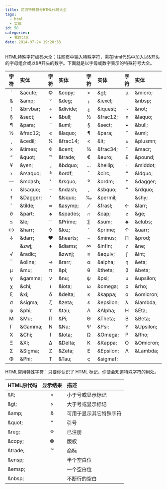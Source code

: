 ```yaml
---
title: 网页特殊符号HTML代码大全
tags:
  - html
  - 实体
id: 58
categories:
  - 我的分享
date: 2014-07-24 19:28:33
---
```


HTML特殊字符编码大全：往网页中输入特殊字符，需在html代码中加入以&开头的字母组合或以&#开头的数字。下面就是以字母或数字表示的特殊符号大全。

|字符|实体|字符|实体|字符|实体|字符|实体|
|:--:|:--|:--:|:--|:--:|:--|:--:|:--|
|´|&amp;acute;|©|&amp;copy;|>|&amp;gt;|µ|&amp;micro;|
|&|&amp;amp;|°|&amp;deg;|¡|&amp;iexcl;| |&amp;nbsp;|
|¦|&amp;brvbar;|÷|&amp;divide;|¿|&amp;iquest;|¬|&amp;not;|
|§|&amp;sect;|•|&amp;bull;|½|&amp;frac12;|«|&amp;laquo;|
|¶|&amp;para;|¨|&amp;uml;|§|&amp;sect;|•|&amp;bull;|
|½|	&amp;frac12;|«|&amp;laquo;|¶|&amp;para;|¨|&amp;uml;|
|¸|	&amp;cedil;|¼|&amp;frac14;|<|&amp;lt;|±|&amp;plusmn;|
|×|	&amp;times;|¢|&amp;cent;|¾|&amp;frac34;|¯|&amp;macr;|
|“|&amp;quot;|™|&amp;trade;|€|&amp;euro;|£|&amp;pound;|
|¥|&amp;yen;|„|&amp;bdquo;|…|&amp;hellip;|·|&amp;middot;|
|›|	&amp;rsaquo;|ª|&amp;ordf;|ˆ|&amp;circ;|“|&amp;ldquo;|
|—|&amp;mdash;|’|&amp;rsquo;|º|&amp;ordm;|†|&amp;dagger;|
|‹|&amp;lsaquo;|–|&amp;ndash;|‚|&amp;sbquo;|”|&amp;rdquo;|
|‡|&amp;Dagger;|‘|&amp;lsquo;|‰|&amp;permil;|&shy;|&amp;shy;|
|˜|	&amp;tilde;|≈|&amp;asymp;|⁄|&amp;frasl;|←|&amp;larr;|
|∂|&amp;part;|♠|&amp;spades;|∩|&amp;cap;|≥|&amp;ge;|
|≤|&amp;le;|″|&amp;Prime;|∑|&amp;sum;|♣|&amp;clubs;|
|↔|&amp;harr;|◊|&amp;loz;|′|&amp;prime;|↑|&amp;uarr;|
|↓|&amp;darr;|♥|&amp;hearts;|−|&amp;minus;|∏|&amp;prod;|
|‍|&amp;zwj;|♦|&amp;diams;|∞|&amp;infin;|≠|&amp;ne;|
|√|&amp;radic;|‌	|&amp;zwnj;|≡|&amp;equiv;|∫|&amp;int;|
|‾|&amp;oline;|→|&amp;rarr;|α|&amp;alpha;|η|&amp;eta;|
|μ|&amp;mu;|π|&amp;pi;|θ|&amp;theta;|β|&amp;beta;|
|γ|&amp;gamma;|ν|&amp;nu;|ψ|&amp;psi;|υ|&amp;upsilon;|
|χ|&amp;chi;|ι|&amp;iota;|ω|&amp;omega;|ρ|&amp;rho;|
|ξ|&amp;xi;|δ|&amp;delta;|κ|&amp;kappa;|ο|&amp;omicron;|
|σ|&amp;sigma;|ζ|&amp;zeta;|ε|&amp;epsilon;|λ|&amp;lambda;|
|φ|&amp;phi;|τ|&amp;tau;|Α|&amp;Alpha;|Η|&amp;Eta;|
|Μ|&amp;Mu;|Π|&amp;Pi;|Θ|&amp;Theta;|Β|&amp;Beta;|
|Γ|&amp;Gamma;|Ν|&amp;Nu;|Ψ|&amp;Psi;|Υ|&amp;Upsilon;|
|Χ|&amp;Chi;|Ι|&amp;Iota;|Ω|&amp;Omega;|Ρ|&amp;Rho;|
|Ξ|&amp;Xi;|Δ|&amp;Delta;|Κ|&amp;Kappa;|Ο|&amp;Omicron;|
|Σ|&amp;Sigma;|Ζ|&amp;Zeta;|Ε|&amp;Epsilon;|Λ|&amp;Lambda;|
|Φ|&amp;Phi;|Τ|&amp;Tau;|ς|&amp;sigmaf;|

HTML常用特殊字符：只要你认识了 HTML 标记，你便会知道特殊字符的用处。

|HTML原代码 | 显示结果 | 描述|
|:------|:--:|:-----------|
|&amp;lt;|<|小于号或显示标记|
|&amp;gt;|>|大于号或显示标记|
|&amp;amp;|&|可用于显示其它特殊字符|
|&amp;quot;|“|引号|
|&amp;reg;|®|已注册|
|&amp;copy;|©|版权|
|&amp;trade;|™|商标|
|&amp;ensp;|	|半个空白位|
|&amp;emsp;|	|一个空白位|
|&amp;nbsp;|	|不断行的空白|